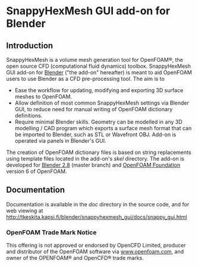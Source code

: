# SnappyHexMesh GUI add-on for Blender

## Introduction

SnappyHexMesh is a volume mesh generation tool for OpenFOAM®, the open
source CFD (computational fluid dynamics) toolbox. SnappyHexMesh GUI
add-on for [Blender](https://www.blender.org/)
("the add-on" hereafter) is meant to aid OpenFOAM
users to use Blender as a CFD pre-processing tool. The aim is to

* Ease the workflow for updating, modifying and exporting 3D surface
  meshes to OpenFOAM.
* Allow definition of most common SnappyHexMesh settings via Blender
  GUI, to reduce need for manual writing of OpenFOAM dictionary
  definitions.
* Require minimal Blender skills. Geometry can be modelled in any 3D
  modelling / CAD program which exports a surface mesh format that can
  be imported to Blender, such as STL or Wavefront OBJ. Add-on is
  operated via panels in Blender's GUI.

The creation of OpenFOAM dictionary files is based on string
replacements using template files located in the
add-on's *skel* directory. The add-on is developed for
[Blender 2.8](https://www.blender.org/2-8) (master branch) and
[OpenFOAM Foundation](https://openfoam.org/) version 6 of OpenFOAM.

## Documentation

Documentation is available in the *doc* directory in the source code,
and for web viewing at
http://tkeskita.kapsi.fi/blender/snappyhexmesh_gui/docs/snappy_gui.html

### OpenFOAM Trade Mark Notice

This offering is not approved or endorsed by OpenCFD Limited, producer
and distributor of the OpenFOAM software via www.openfoam.com, and
owner of the OPENFOAM® and OpenCFD® trade marks.
